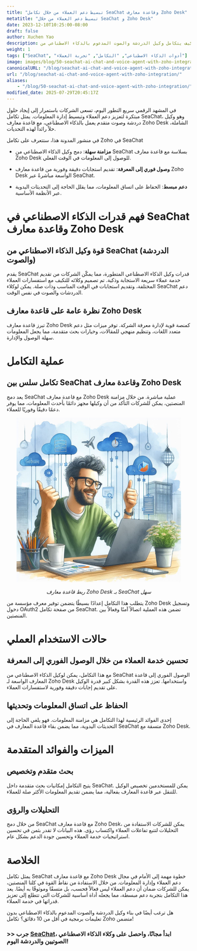 ```yaml
---
title: "تبسيط دعم العملاء من خلال تكامل SeaChat وقاعدة معارف Zoho Desk"
metatitle: "تبسيط دعم العملاء من خلال SeaChat و Zoho Desk"
date: 2023-12-10T10:25:00-08:00
draft: false
author: Xuchen Yao
description: اكتشف كيف يتكامل وكيل الدردشة والصوت المدعوم بالذكاء الاصطناعي من SeaChat مع قاعدة معارف Zoho Desk الشاملة للحصول على دعم عملاء سلس وفعال.
weight: 1
tags: ["SeaChat", "أدوات الذكاء الاصطناعي", "التكامل", "تجربة العملاء"]
image: images/blog/50-seachat-ai-chat-and-voice-agent-with-zoho-integration/50-seachat-ai-chat-and-voice-agent-with-zoho-integration.png
canonicalURL: "/blog/seachat-ai-chat-and-voice-agent-with-zoho-integration/"
url: "/blog/seachat-ai-chat-and-voice-agent-with-zoho-integration/"
aliases:
    - "/blog/50-seachat-ai-chat-and-voice-agent-with-zoho-integration/"
modified_date: 2025-07-29T20:45:17Z
---
```


في المشهد الرقمي سريع التطور اليوم، تسعى الشركات باستمرار إلى إيجاد حلول مبتكرة لتعزيز دعم العملاء وتبسيط إدارة المعلومات. يمثل تكامل SeaChat، وهو وكيل دردشة وصوت متقدم يعمل بالذكاء الاصطناعي، مع قاعدة معارف Zoho Desk الشاملة، حلاً رائداً لهذه التحديات.

في منشور المدونة هذا، ستتعرف على تكامل Zoho في SeaChat

- **مزامنة سهلة**: دمج وكيل الذكاء الاصطناعي من SeaChat بسلاسة مع قاعدة معارف Zoho Desk للوصول إلى المعلومات في الوقت الفعلي.

- **وصول فوري إلى المعرفة**: تقديم استجابات دقيقة وفورية من قاعدة معارف Zoho Desk الواسعة مباشرةً عبر SeaChat.

- **دعم مبسط**: الحفاظ على اتساق المعلومات، مما يقلل الحاجة إلى التحديثات اليدوية عبر الأنظمة الأساسية.


# فهم قدرات الذكاء الاصطناعي في SeaChat وقاعدة معارف Zoho Desk

## قوة وكيل الذكاء الاصطناعي من SeaChat (الدردشة والصوت)
يقدم SeaChat قدرات وكيل الذكاء الاصطناعي المتطورة، مما يمكّن الشركات من تقديم خدمة عملاء سريعة الاستجابة وذكية. تم تصميم وكلائه للتكيف مع استفسارات العملاء المختلفة، وتقديم استجابات في الوقت المناسب وذات صلة.
يمكن لوكلاء SeaChat دعم الدردشات والصوت في نفس الوقت.

## نظرة عامة على قاعدة معارف Zoho Desk
تبرز قاعدة معارف Zoho Desk كمنصة قوية لإدارة معرفة الشركة. توفر ميزات مثل دعم متعدد اللغات، وتنظيم منهجي للمقالات، وخيارات بحث متقدمة، مما يجعل المعلومات سهلة الوصول والإدارة.

# عملية التكامل
## تكامل سلس بين SeaChat وقاعدة معارف Zoho Desk
يعد دمج SeaChat مع قاعدة معارف Zoho Desk عملية مباشرة. من خلال مزامنة المنصتين، يمكن للشركات التأكد من أن وكيلها مجهز دائمًا بأحدث المعلومات، مما يوفر دعمًا دقيقًا وفوريًا للعملاء.

<center>
<img height="450px" src="/images/blog/50-seachat-ai-chat-and-voice-agent-with-zoho-integration/1-connect-zoho-database-to-seachat.jpeg" alt="ربط قاعدة معارف Zoho Desk بـ SeaChat سهل"/>

*ربط قاعدة معارف Zoho Desk بـ SeaChat سهل*
</center>



يتطلب هذا التكامل إعدادًا بسيطًا يتضمن توفير معرف مؤسسة من Zoho Desk وتسجيل دخول OAuth2 من صفحة تكامل SeaChat. تضمن هذه العملية اتصالاً آمنًا وفعالاً بين المنصتين.

# حالات الاستخدام العملي

## تحسين خدمة العملاء من خلال الوصول الفوري إلى المعرفة
مع هذا التكامل، يمكن لوكيل الذكاء الاصطناعي من SeaChat الوصول الفوري إلى قاعدة المعارف الواسعة لـ Zoho Desk واستخدامها. تعزز هذه القدرة بشكل كبير قدرة الوكيل على تقديم إجابات دقيقة وفورية لاستفسارات العملاء.

## الحفاظ على اتساق المعلومات وتحديثها
إحدى الفوائد الرئيسية لهذا التكامل هي مزامنة المعلومات. فهو يلغي الحاجة إلى التحديثات اليدوية، مما يضمن بقاء قاعدة المعارف في SeaChat متسقة مع Zoho Desk.

# الميزات والفوائد المتقدمة

## بحث متقدم وتخصيص
يتيح التكامل إمكانيات بحث متقدمة داخل SeaChat. يمكن للمستخدمين تخصيص الوكيل للتنقل عبر قاعدة المعارف بفعالية، مما يضمن تقديم المعلومات الأكثر صلة للعملاء.

## التحليلات والرؤى
من خلال دمج SeaChat مع قاعدة معارف Zoho Desk، يمكن للشركات الاستفادة من التحليلات لتتبع تفاعلات العملاء واكتساب رؤى. هذه البيانات لا تقدر بثمن في تحسين استراتيجيات خدمة العملاء وتحسين جودة الدعم بشكل عام.

# الخلاصة
يمثل تكامل SeaChat مع قاعدة معارف Zoho Desk خطوة مهمة إلى الأمام في مجال دعم العملاء وإدارة المعلومات. من خلال الاستفادة من نقاط القوة في كلتا المنصتين، يمكن للشركات ضمان أن دعم العملاء ليس فعالاً فحسب، بل متسقًا وموثوقًا به أيضًا. يعد هذا التكامل بتجربة دعم مبسطة، مما يجعله أداة أساسية للشركات التي تتطلع إلى تعزيز قدراتها في خدمة العملاء.


هل ترغب أيضًا في بناء وكيل الدردشة والصوت المدعوم بالذكاء الاصطناعي بدون تعليمات برمجية في أقل من 10 دقائق؟ تكامل Zoho متضمن!

### >> جرب [SeaChat](https://chat.seasalt.ai/?utm_source=blog)، ابدأ مجانًا، واحصل على وكلاء الذكاء الاصطناعي الصوتيين والدردشة اليوم!